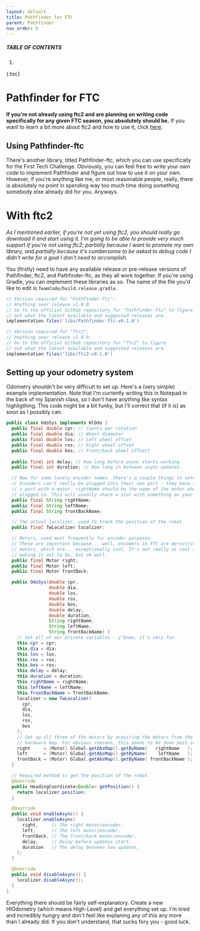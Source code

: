 ```yaml
---
layout: default
title: Pathfinder for FTC
parent: Pathfinder
nav_order: 5
---
```


##### TABLE OF CONTENTS
1. 
{:toc}

# Pathfinder for FTC
**If you're not already using ftc2 and are planning on writing code specifically for any
given FTC season, you absolutely should be.** If you want to learn a bit more about ftc2
and how to use it, click [here](https://github.com/Wobblyyyy/ftc2).

## Using Pathfinder-ftc
There's another library, titled Pathfinder-ftc, which you can use specifically for the
First Tech Challenge. Obviously, you can feel free to write your own code to implement
Pathfinder and figure out how to use it on your own. However, if you're anything like me,
or most reasonable people, really, there is absolutely no point in spending way too much
time doing something somebody else already did for you. Anyways.

# With ftc2
*As I mentioned earlier, if you're not yet using ftc2, you should really go download it and
start using it. I'm going to be able to provide very much support if you're not using ftc2;
partially because I want to promote my own library, and partially because it's cumbersome to
be asked to debug code I didn't write for a goal I don't need to accomplish.*

You (firstly) need to have any available release or pre-release versions of Pathfinder, ftc2,
and Pathfinder-ftc, as they all work together. If you're using Gradle, you can implement these
libraries as so. The name of the file you'd like to edit is `TeamCode/build.release.gradle`.
```gradle
// Version required for "Pathfinder-ftc":
// Anything over release v1.0.0.
// Go to the official GitHub repository for "Pathfinder-ftc" to figure
// out what the latest available and suggested releases are.
implementation files('libs/Pathfinder-ftc-v0.1.0')

// Version required for "ftc2":
// Anything over release v1.0.0.
// Go to the official GitHub repository for "ftc2" to figure
// out what the latest available and suggested releases are.
implementation files('libs/ftc2-v0.1.0')
```

## Setting up your odometry system
Odometry shouldn't be very difficult to set up. Here's a (very simple) example implementation. 
Note that I'm currently writing this in Notepad in the back of my Spanish class, so I don't
have anything like syntax highligthing. This code might be a bit funky, but I'll correct that
(if it is) as soon as I possibly can.
```java
public class OdoSys implements HlOdo {
  public final double cpr; // Counts per rotation
  public final double dia; // Wheel diameter 
  public final double los; // Left wheel offset 
  public final double ros; // Right wheel offset 
  public final double bos; // Front/back wheel offsett
  
  public final int delay; // How long before async starts working.
  public final int duration; // How long in between async updates.

  // Now for some lovely encoder names. There's a couple things to note here.
  // Encoders can't really be plugged into their own port - they have to share
  // a port with a motor. rightName should be the name of the motor where it's
  // plugged in. This will usually share a slot with something on your drivetrain.
  public final String rightName; 
  public final String leftName;
  public final String frontBackName;

  // The actual localizer, used to track the position of the robot.
  public final TwLocalizer localizer;

  // Motors, used most frequently for encoder purposes.
  // These are important because... well, encoders in FTC are derivitives of
  // motors, which are... exceptionally cool. It's not really as cool as I'm
  // making it out to be, but oh well.
  public final Motor right;
  public final Motor left;
  public final Motor frontBack;

  public OdoSys(double cpr,
                double dia,
                double los,
                double ros,
                double bos,
                double delay,
                double duration,
                String rightName,
                String leftName,
                String frontBackName) {
    // Set all of our private variables - y'know, it's very fun.
    this.cpr = cpr;
    this.dia = dia;
    this.los = los;
    this.ros = ros;
    this.bos = ros;
    this.delay = delay;
    this.duration = duration;
    this.rightName = rightName;
    this.leftName = leftName;
    this.frontBackName = frontBackName;
    localizer = new TwLocalizer(
      cpr,
      dia,
      los,
      ros,
      bos
    );
    // Set up all three of the motors by acquiring the motors from the absolute
    // hardware map. For obvious reasons, this needs to be done post-init.
    right     = (Motor) Global.getAbsMap().getByName(   rightName   );
    left      = (Motor) Global.getAbsMap().getByName(    leftName   );
    frontBack = (Motor) Global.getAbsMap().getByName( frontBackName );
  }

  // Required method to get the position of the robot. 
  @Override
  public HeadingCoordinate<Double> getPosition() {
    return localizer.position;
  }

  @Override
  public void enableAsync() {
    localizer.enableAsync(
      right,     // The right motor/encoder.
      left,      // The left motor/encoder.
      frontBack, // The front/back motor/encoder.
      delay,     // Delay before updates start.
      duration   // The delay between two updates.
    );
  }

  @Override
  public void disableAsync() {
    localizer.disableAsync();
  }
}
```
Everything there should be fairly self-explanatory. Create a new HlOdometry (which means
High-Level) and get everything set up. I'm tired and incredibly hungry and don't feel like
explaning any of this any more than I already did. If you don't understand, that sucks fory
you - good luck.